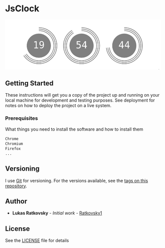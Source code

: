 # JsClock

![Alt text](./resources/clock.png?raw=true "Clock")

## Getting Started

These instructions will get you a copy of the project up and running on your local machine for development and testing purposes. See deployment for notes on how to deploy the project on a live system.

### Prerequisites

What things you need to install the software and how to install them

```
Chrome
Chromium 
Firefox
...	
``` 

## Versioning

I use [Git](https://git-scm.com/) for versioning. For the versions available, see the [tags on this repository](https://github.com/Ratkovsky1/JsClock/tags). 

## Author

* **Lukas Ratkovsky** - *Initial work* - [Ratkovsky1](https://github.com/Ratkovsky1)

## License

See the [LICENSE](LICENSE.md) file for details
